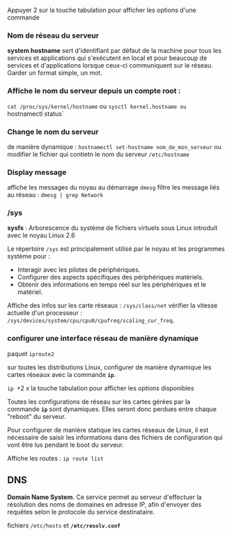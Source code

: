 
Appuyer 2 sur la touche tabulation pour afficher les options d'une commande


### Nom de réseau du serveur
**system hostname**
sert d'identifiant par défaut de la machine pour tous les services et applications qui s'exécutent en local et pour beaucoup de services et d'applications lorsque ceux-ci communiquent sur le réseau.
Garder un format simple, un mot.

### Affiche le nom du serveur depuis un compte root :
`cat /proc/sys/kernel/hostname`
ou
`sysctl kernel.hostname
ou 
`hostnamectl status`

### Change le nom du serveur 

de manière dynamique :
`hostnamectl set-hostname nom_de_mon_serveur`
ou
modifier le fichier qui contietn le nom du serveur
`/etc/hostname`

### Display message
affiche les messages du noyau au démarrage
`dmesg`
filtre les message liés au réseau :
`dmesg | grep Network`

### /sys
**sysfs** : Arborescence du système de fichiers virtuels sous Linux
introduit avec le noyau Linux 2.6 

Le répertoire `/sys` est principalement utilisé par le noyau et les programmes système pour :
- Interagir avec les pilotes de périphériques.
- Configurer des aspects spécifiques des périphériques matériels.
- Obtenir des informations en temps réel sur les périphériques et le matériel.

Affiche des infos sur les carte réseaux  :
`/sys/class/net`
vérifier la vitesse actuelle d'un processeur : `/sys/devices/system/cpu/cpu0/cpufreq/scaling_cur_freq`.


### configurer une interface réseau de manière dynamique

paquet `iproute2`

sur toutes les distributions Linux, configurer de manière dynamique les cartes réseaux avec la commande **`ip`**.

`ip `+2 x la touche tabulation pour afficher les options disponibles

Toutes les configurations de réseau sur les cartes gérées par la commande **`ip`** sont dynamiques. Elles seront donc perdues entre chaque "reboot" du serveur.

Pour configurer de manière statique les cartes réseaux de Linux, il est nécessaire de saisir les informations dans des fichiers de configuration qui vont être lus pendant le boot du serveur.

Affiche les routes :
`ip route list`


## DNS
**Domain Name System**. Ce service permet au serveur d'effectuer la résolution des noms de domaines en adresse IP, afin d'envoyer des requêtes selon le protocole du service destinataire.

fichiers `/etc/hosts` et **`/etc/resolv.conf`** 


